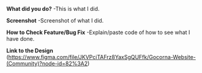 **What did you do?**
-This is what I did.

**Screenshot**
-Screenshot of what I did.

**How to Check Feature/Bug Fix**
-Explain/paste code of how to see what I have done.

**Link to the Design**
(https://www.figma.com/file/JKVPciTAFrz8YaxSgQUFfk/Gocorna-Website-(Community)?node-id=82%3A2)
